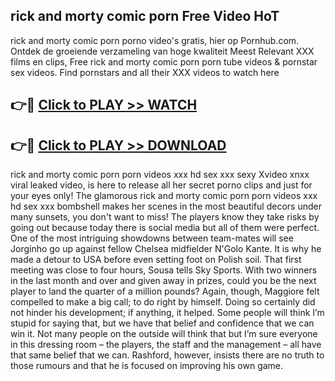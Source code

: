 ## rick and morty comic porn Free Video HoT 

rick and morty comic porn porno video's gratis, hier op Pornhub.com. Ontdek de groeiende verzameling van hoge kwaliteit Meest Relevant XXX films en clips,
Free rick and morty comic porn porn tube videos & pornstar sex videos. Find pornstars and all their XXX videos to watch here


## 👉🔴 [Click to PLAY >> WATCH](http://us.freeplayer.one?title=rick_and_morty_comic_porn&ref=16D)

## 👉🔴 [Click to PLAY >> DOWNLOAD](http://us.freeplayer.one?title=rick_and_morty_comic_porn&ref=16D)


rick and morty comic porn porn videos xxx hd sex xxx sexy Xvideo xnxx viral leaked video, is here to release all her secret porno clips and just for your eyes only! The glamorous rick and morty comic porn porn videos xxx hd sex xxx bombshell makes her scenes in the most beautiful decors under many sunsets, you don't want to miss! The players know they take risks by going out because today there is social media but all of them were perfect. One of the most intriguing showdowns between team-mates will see Jorginho go up against fellow Chelsea midfielder N'Golo Kante. It is why he made a detour to USA before even setting foot on Polish soil. That first meeting was close to four hours, Sousa tells Sky Sports. With two winners in the last month and over and given away in prizes, could you be the next player to land the quarter of a million pounds? Again, though, Maggiore felt compelled to make a big call; to do right by himself. Doing so certainly did not hinder his development; if anything, it helped. Some people will think I’m stupid for saying that, but we have that belief and confidence that we can win it. Not many people on the outside will think that but I’m sure everyone in this dressing room – the players, the staff and the management – all have that same belief that we can. Rashford, however, insists there are no truth to those rumours and that he is focused on improving his own game.